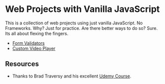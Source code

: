 # Web Projects with Vanilla JavaScript
This is a collection of web projects using just vanilla JavaScript. No Frameworks. Why? Just for practice. Are there better ways to do so? Sure. Its all about flexing the fingers. 

* [Form Validators](form-validators)
* [Custom Video Player](custom-video-player)

## Resources
* Thanks to Brad Traversy and his excellent [Udemy Course](https://www.udemy.com/course/web-projects-with-vanilla-javascript).